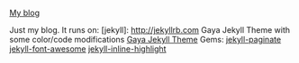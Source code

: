 [My blog](https://wardsparadox.github.io)


Just my blog. It runs on:
[jekyll]: http://jekyllrb.com
Gaya Jekyll Theme with some color/code modifications
[Gaya Jekyll Theme](https://github.com/gayanvirajith/gaya)
Gems:
[jekyll-paginate](https://github.com/jekyll/jekyll-paginate)
[jekyll-font-awesome](https://gist.github.com/23maverick23/8532525)
[jekyll-inline-highlight](https://github.com/bdesham/inline_highlight)
